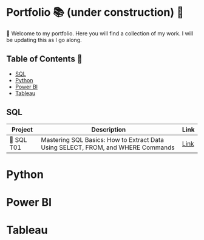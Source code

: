 # Portfolio :books: (under construction) :construction:

 :mage: Welcome to my portfolio. Here you will find a collection of my work. I will be updating this as I go along.

## Table of Contents :mechanical_arm:

- [SQL](#sql)
- [Python](#python)
- [Power BI](#power-bi)
- [Tableau](#tableau)

## SQL

| Project | Description | Link |
| --- | --- | --- |
| :test_tube: SQL T01 | Mastering SQL Basics: How to Extract Data Using SELECT, FROM, and WHERE Commands | [Link](https://github.com/tgingeira/SQL/blob/main/sql_01.ipynb) |


# Python

# Power BI

# Tableau
